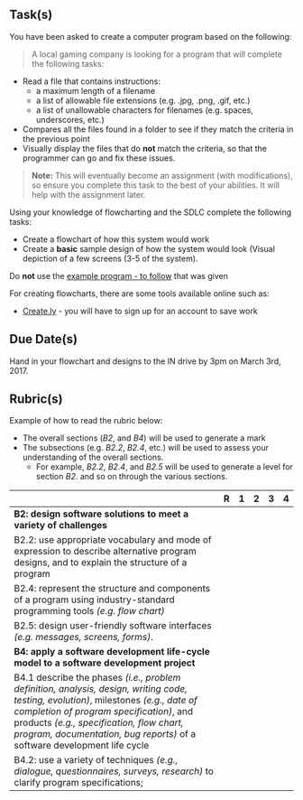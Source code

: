 Task(s)
-------

You have been asked to create a computer program based on the following:

> A local gaming company is looking for a program that will complete the following tasks:
  * Read a file that contains instructions:
    * a maximum length of a filename
    * a list of allowable file extensions (e.g. .jpg, .png, .gif, etc.)
    * a list of unallowable characters for filenames (e.g. spaces, underscores, etc.)
  * Compares all the files found in a folder to see if they match the criteria in the previous point
  * Visually display the files that do **not** match the criteria, so that the programmer can go and fix these issues.
>
> **Note:** This will eventually become an assignment (with modifications), so ensure you complete this task to the best of your abilities.  It will help with the assignment later.

Using your knowledge of flowcharting and the SDLC complete the following tasks:
* Create a flowchart of how this system would work 
* Create a **basic** sample design of how the system would look (Visual depiction of a few screens (3-5 of the system).  
 
Do **not** use the [example program - to follow]() that was given

For creating flowcharts, there are some tools available online such as:
* [Create.ly](http://creately.com/) - you will have to sign up for an account to save work


Due Date(s)
-----------
Hand in your flowchart and designs to the IN drive by 3pm on March 3rd, 2017.

Rubric(s)
---------
Example of how to read the rubric below:
* The overall sections (_B2_, and _B4_) will be used to generate a mark
* The subsections (e.g. _B2.2_, _B2.4_, etc.) will be used to assess your understanding of the overall sections.
  * For example, _B2.2_, _B2.4_, and _B2.5_ will be used to generate a level for section _B2_. and so on through the various sections.

| | R | 1 | 2 | 3 | 4 |
|---| --- | --- | --- | --- | --- |
|**B2: design software solutions to meet a variety of challenges** | | | | | |
|B2.2: use appropriate vocabulary and mode of expression to describe alternative program designs, and to explain the structure of a program | | | | | |
|B2.4: represent the structure and components of a program using industry-standard programming tools _(e.g. flow chart)_ | | | | | |
|B2.5:  design user-friendly software interfaces _(e.g. messages, screens, forms)_. | | | | | |
|**B4: apply a software development life-cycle model to a software development project** | | | | | |
|B4.1 describe the phases _(i.e., problem definition, analysis, design, writing code, testing, evolution)_, milestones _(e.g., date of completion of program specification)_, and products _(e.g., specification, flow chart, program, documentation, bug reports)_ of a software development life cycle | | | | | |
|B4.2: use a variety of techniques _(e.g., dialogue, questionnaires, surveys, research)_ to clarify program specifications; | | | | | |
